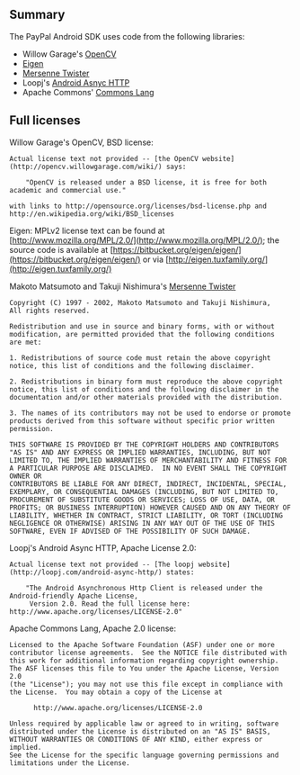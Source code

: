 Summary
-------

The PayPal Android SDK uses code from the following libraries:

  * Willow Garage's [OpenCV](http://opencv.willowgarage.com/wiki/)
  * [Eigen](http://eigen.tuxfamily.org)
  * [Mersenne Twister](http://www.math.sci.hiroshima-u.ac.jp/~m-mat/MT/emt.html)
  * Loopj's [Android Asnyc HTTP](http://loopj.com/android-async-http/)
  * Apache Commons' [Commons Lang](http://commons.apache.org/proper/commons-lang/)


Full licenses
-------------

Willow Garage's OpenCV, BSD license:

    Actual license text not provided -- [the OpenCV website](http://opencv.willowgarage.com/wiki/) says:
	
		"OpenCV is released under a BSD license, it is free for both academic and commercial use." 
		
	with links to http://opensource.org/licenses/bsd-license.php and http://en.wikipedia.org/wiki/BSD_licenses
	

Eigen: MPLv2 license text can be found at [http://www.mozilla.org/MPL/2.0/](http://www.mozilla.org/MPL/2.0/); the source code is available at [https://bitbucket.org/eigen/eigen/](https://bitbucket.org/eigen/eigen/) or via [http://eigen.tuxfamily.org/](http://eigen.tuxfamily.org/)


Makoto Matsumoto and Takuji Nishimura's [Mersenne Twister](http://www.math.sci.hiroshima-u.ac.jp/~m-mat/MT/emt.html)

    Copyright (C) 1997 - 2002, Makoto Matsumoto and Takuji Nishimura,
    All rights reserved.

    Redistribution and use in source and binary forms, with or without
    modification, are permitted provided that the following conditions
    are met:

    1. Redistributions of source code must retain the above copyright
    notice, this list of conditions and the following disclaimer.

    2. Redistributions in binary form must reproduce the above copyright
    notice, this list of conditions and the following disclaimer in the
    documentation and/or other materials provided with the distribution.

    3. The names of its contributors may not be used to endorse or promote
    products derived from this software without specific prior written
    permission.

    THIS SOFTWARE IS PROVIDED BY THE COPYRIGHT HOLDERS AND CONTRIBUTORS
    "AS IS" AND ANY EXPRESS OR IMPLIED WARRANTIES, INCLUDING, BUT NOT
    LIMITED TO, THE IMPLIED WARRANTIES OF MERCHANTABILITY AND FITNESS FOR
    A PARTICULAR PURPOSE ARE DISCLAIMED.  IN NO EVENT SHALL THE COPYRIGHT OWNER OR
    CONTRIBUTORS BE LIABLE FOR ANY DIRECT, INDIRECT, INCIDENTAL, SPECIAL,
    EXEMPLARY, OR CONSEQUENTIAL DAMAGES (INCLUDING, BUT NOT LIMITED TO,
    PROCUREMENT OF SUBSTITUTE GOODS OR SERVICES; LOSS OF USE, DATA, OR
    PROFITS; OR BUSINESS INTERRUPTION) HOWEVER CAUSED AND ON ANY THEORY OF
    LIABILITY, WHETHER IN CONTRACT, STRICT LIABILITY, OR TORT (INCLUDING
    NEGLIGENCE OR OTHERWISE) ARISING IN ANY WAY OUT OF THE USE OF THIS
    SOFTWARE, EVEN IF ADVISED OF THE POSSIBILITY OF SUCH DAMAGE.
	
	
Loopj's Android Async HTTP, Apache License 2.0:

    Actual license text not provided -- [The loopj website](http://loopj.com/android-async-http/) states:
	
		"The Android Asynchronous Http Client is released under the Android-friendly Apache License, 
		 Version 2.0. Read the full license here: http://www.apache.org/licenses/LICENSE-2.0"


Apache Commons Lang, Apache 2.0 license:

	Licensed to the Apache Software Foundation (ASF) under one or more
	contributor license agreements.  See the NOTICE file distributed with
	this work for additional information regarding copyright ownership.
	The ASF licenses this file to You under the Apache License, Version 2.0
	(the "License"); you may not use this file except in compliance with
	the License.  You may obtain a copy of the License at
	
		  http://www.apache.org/licenses/LICENSE-2.0
		  
	Unless required by applicable law or agreed to in writing, software
	distributed under the License is distributed on an "AS IS" BASIS,
	WITHOUT WARRANTIES OR CONDITIONS OF ANY KIND, either express or implied.
	See the License for the specific language governing permissions and
	limitations under the License.